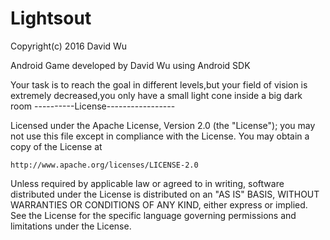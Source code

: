 # Lightsout

  Copyright(c) 2016 David Wu
  
Android Game developed by David Wu using Android SDK 

Your task is to reach the goal in different levels,but your field of vision is extremely decreased,you only have a small light cone inside a big dark room
----------License-----------------

Licensed under the Apache License, Version 2.0 (the "License");
you may not use this file except in compliance with the License.
You may obtain a copy of the License at

    http://www.apache.org/licenses/LICENSE-2.0

Unless required by applicable law or agreed to in writing, software
distributed under the License is distributed on an "AS IS" BASIS,
WITHOUT WARRANTIES OR CONDITIONS OF ANY KIND, either express or implied.
See the License for the specific language governing permissions and
limitations under the License.


